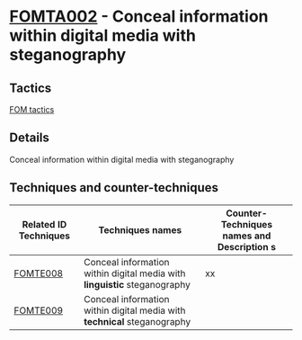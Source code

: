 # [FOMTA002](https://github.com/blue101010/FOM/blob/main/tactics/FOMTA002.md) - Conceal information within digital media with steganography


## Tactics

[FOM tactics](https://github.com/blue101010/FOM/blob/main/tactics/tactics.md)

## Details

Conceal information within digital media with steganography


## Techniques and counter-techniques

| Related ID Techniques  | Techniques names                                  | Counter-Techniques names and Description s                                                                                                                    |
| ------------------------------------------------------------------------------ | ------------------------------------- | ------------------------------------------------------------------------------------------------------------------------------- |
| [FOMTE008](https://github.com/blue101010/FOM/blob/main/techniques/FOMTE008.md) | Conceal information within digital media with **linguistic** steganography| xx |
| [FOMTE009](https://github.com/blue101010/FOM/blob/main/techniques/FOMTE009.md)  | Conceal information within digital media with **technical** steganography | |



